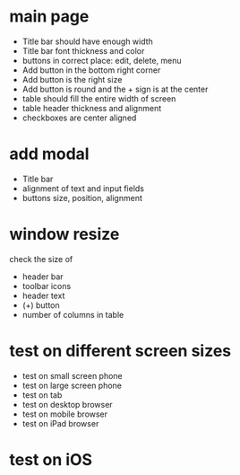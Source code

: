 # main page
- Title bar should have enough width
- Title bar font thickness and color
- buttons in correct place: edit, delete, menu
- Add button in the bottom right corner
- Add button is the right size
- Add button is round and the + sign is at the center
- table should fill the entire width of screen
- table header thickness and alignment
- checkboxes are center aligned

# add modal
- Title bar
- alignment of text and input fields
- buttons size, position, alignment

# window resize
check the size of
- header bar
- toolbar icons
- header text
- (+) button
- number of columns in table

# test on different screen sizes
- test on small screen phone
- test on large screen phone
- test on tab
- test on desktop browser
- test on mobile browser
- test on iPad browser

# test on iOS